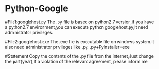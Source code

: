 # Python-Google
#File1:googlehost.py
The .py file is based on python2.7 version,if you have a python2.7 environment,you can execute python googlehost.py,it need administrator privileges.

#File2:googlehost.exe
The .exe file is executable file on windows system.it also need administrator privileges like .py.
.py+PyInstaller=exe

#Statement
Copy the contents of the .py file from the internet,Just change the part(year),If a violation of the relevant agreement, please inform me

